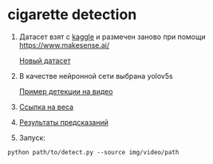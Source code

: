 # cigarette detection

1. Датасет взят с [kaggle](https://www.kaggle.com/lurenzhouyi/cigarette-dataset) и размечен заново при помощи https://www.makesense.ai/ 

    [Новый датасет](https://drive.google.com/drive/folders/1gCzyXSrVDqFPiEZT6MhhPdkgi2psMGQq?usp=sharing)


2. В качестве нейронной сети выбрана yolov5s


    [Пример детекции на видео](https://youtu.be/PWGnaJNYcpE)
    
3. [Ссылка на веса](https://drive.google.com/file/d/13NYV-xm8NcDX7-VyVWwKDozAy0k6UMep/view?usp=sharing)

4. [Результаты предсказаний](https://drive.google.com/drive/folders/1Y_8s5aaGoi_vRa1VWOsjF6r6PMz3a_0x?usp=sharing)

5. Запуск:

```
python path/to/detect.py --source img/video/path
```
